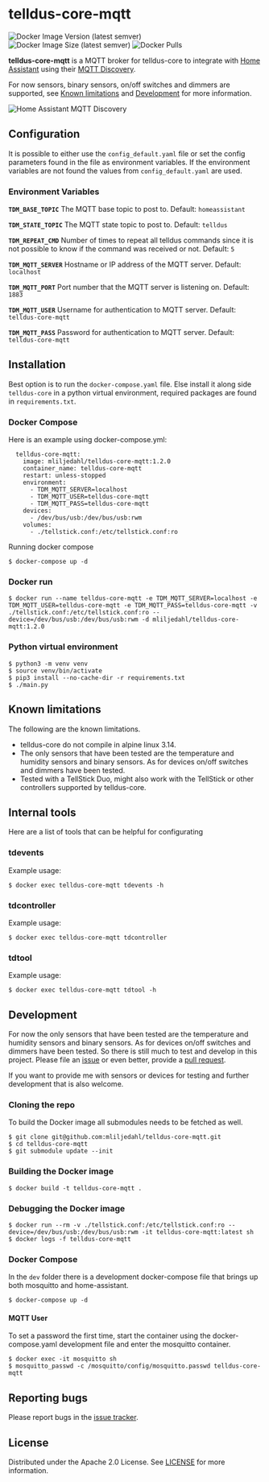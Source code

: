 # telldus-core-mqtt
![Docker Image Version (latest semver)](https://img.shields.io/docker/v/mliljedahl/telldus-core-mqtt)
![Docker Image Size (latest semver)](https://img.shields.io/docker/image-size/mliljedahl/telldus-core-mqtt)
![Docker Pulls](https://img.shields.io/docker/pulls/mliljedahl/telldus-core-mqtt)

**telldus-core-mqtt** is a MQTT broker for telldus-core to integrate with [Home Assistant](https://www.home-assistant.io/) using their [MQTT Discovery](https://www.home-assistant.io/docs/mqtt/discovery/).

For now sensors, binary sensors, on/off switches and dimmers are supported, see [Known limitations](#Known-limitations) and [Development](#Development) for more information.

![Home Assistant MQTT Discovery](https://github.com/mliljedahl/telldus-core-mqtt/blob/master/hass_mqtt_discovery.png)
## Configuration

It is possible to either use the `config_default.yaml` file or set the config parameters found in the file as environment variables. If the environment variables are not found the values from `config_default.yaml` are used.

### Environment Variables

**`TDM_BASE_TOPIC`**
The MQTT base topic to post to. Default: `homeassistant`

**`TDM_STATE_TOPIC`**
The MQTT state topic to post to. Default: `telldus`

**`TDM_REPEAT_CMD`**
Number of times to repeat all telldus commands since it is not possible to know if the command was received or not. Default: `5`

**`TDM_MQTT_SERVER`**
Hostname or IP address of the MQTT server. Default: `localhost`

**`TDM_MQTT_PORT`**
Port number that the MQTT server is listening on. Default: `1883`

**`TDM_MQTT_USER`**
Username for authentication to MQTT server. Default: `telldus-core-mqtt`

**`TDM_MQTT_PASS`**
Password for authentication to MQTT server. Default: `telldus-core-mqtt`

## Installation

Best option is to run the `docker-compose.yaml` file. Else install it along side `telldus-core` in a python virtual environment, required packages are found in `requirements.txt`.

### Docker Compose

Here is an example using docker-compose.yml:

```
  telldus-core-mqtt:
    image: mliljedahl/telldus-core-mqtt:1.2.0
    container_name: telldus-core-mqtt
    restart: unless-stopped
    environment:
      - TDM_MQTT_SERVER=localhost
      - TDM_MQTT_USER=telldus-core-mqtt
      - TDM_MQTT_PASS=telldus-core-mqtt
    devices:
      - /dev/bus/usb:/dev/bus/usb:rwm
    volumes:
      - ./tellstick.conf:/etc/tellstick.conf:ro
```

Running docker compose
```
$ docker-compose up -d
```

### Docker run

```
$ docker run --name telldus-core-mqtt -e TDM_MQTT_SERVER=localhost -e TDM_MQTT_USER=telldus-core-mqtt -e TDM_MQTT_PASS=telldus-core-mqtt -v ./tellstick.conf:/etc/tellstick.conf:ro --device=/dev/bus/usb:/dev/bus/usb:rwm -d mliljedahl/telldus-core-mqtt:1.2.0
```

### Python virtual environment

```
$ python3 -m venv venv
$ source venv/bin/activate
$ pip3 install --no-cache-dir -r requirements.txt
$ ./main.py
```

## Known limitations

The following are the known limitations.

* telldus-core do not compile in alpine linux 3.14.
* The only sensors that have been tested are the temperature and humidity sensors and binary sensors. As for devices on/off switches and dimmers have been tested.
* Tested with a TellStick Duo, might also work with the TellStick or other controllers supported by telldus-core.

## Internal tools

Here are a list of tools that can be helpful for configurating
### tdevents

Example usage:
```
$ docker exec telldus-core-mqtt tdevents -h
```

### tdcontroller

Example usage:
```
$ docker exec telldus-core-mqtt tdcontroller
```

### tdtool

Example usage:
```
$ docker exec telldus-core-mqtt tdtool -h
```

## Development

For now the only sensors that have been tested are the temperature and humidity sensors and binary sensors. As for devices on/off switches and dimmers have been tested. So there is still much to test and develop in this project. Please file an [issue](https://github.com/mliljedahl/telldus-core-mqtt/issues) or even better, provide a [pull request](https://github.com/mliljedahl/telldus-core-mqtt/pulls).

If you want to provide me with sensors or devices for testing and further development that is also welcome.

### Cloning the repo

To build the Docker image all submodules needs to be fetched as well.

```
$ git clone git@github.com:mliljedahl/telldus-core-mqtt.git
$ cd telldus-core-mqtt
$ git submodule update --init
```

### Building the Docker image

```
$ docker build -t telldus-core-mqtt .
```

### Debugging the Docker image

```
$ docker run --rm -v ./tellstick.conf:/etc/tellstick.conf:ro --device=/dev/bus/usb:/dev/bus/usb:rwm -it telldus-core-mqtt:latest sh
$ docker logs -f telldus-core-mqtt
```

### Docker Compose

In the `dev` folder there is a development docker-compose file that brings up both mosquitto and home-assistant.
```
$ docker-compose up -d
```

#### MQTT User

To set a password the first time, start the container using the docker-compose.yaml development file and enter the mosquitto container.
```
$ docker exec -it mosquitto sh
$ mosquitto_passwd -c /mosquitto/config/mosquitto.passwd telldus-core-mqtt
```

## Reporting bugs

Please report bugs in the [issue tracker](https://github.com/mliljedahl/telldus-core-mqtt/issues).

## License

Distributed under the Apache 2.0 License. See [LICENSE](https://github.com/mliljedahl/telldus-core-mqtt/blob/master/LICENSE) for more information.
